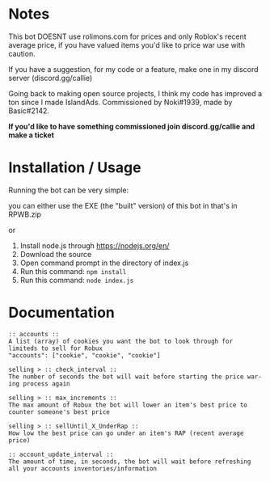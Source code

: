 # Notes

This bot DOESNT use rolimons.com for prices and only Roblox's recent average price, if you have valued items you'd like to price war use with caution.

If you have a suggestion, for my code or a feature, make one in my discord server (discord.gg/callie)

Going back to making open source projects, I think my code has improved a ton since I made IslandAds. 
Commissioned by Noki#1939, made by Basic#2142. 

**If you'd like to have something commissioned join discord.gg/callie and make a ticket**

# Installation / Usage

Running the bot can be very simple:

you can either use the EXE (the "built" version) of this bot in that's in RPWB.zip

or

1. Install node.js through https://nodejs.org/en/
2. Download the source
3. Open command prompt in the directory of index.js
4. Run this command: 
```npm install```
5. Run this command:
```node index.js```

# Documentation

```
:: accounts ::
A list (array) of cookies you want the bot to look through for limiteds to sell for Robux
"accounts": ["cookie", "cookie", "cookie"]

selling > :: check_interval ::
The number of seconds the bot will wait before starting the price war-ing process again

selling > :: max_increments ::
The max amount of Robux the bot will lower an item's best price to counter someone's best price

selling > :: sellUntil_X_UnderRap ::
How low the best price can go under an item's RAP (recent average price)

:: account_update_interval ::
The amount of time, in seconds, the bot will wait before refreshing all your accounts inventories/information
```
